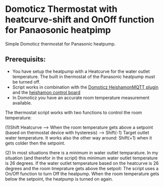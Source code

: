 # Domoticz Thermostat with heatcurve-shift and OnOff function for Panaosonic heatpimp
Simple Domoticz thermostat for Panasonic heatpump. 

## Prerequisits:
* You have setup the heatpump with a Heatcurve for the water outlet temperature. The built in thermostat of the Panasonic heatpump must be turned off.
* Script works in combination with the [Domoticz HeishamonMQTT plugin](https://github.com/MarFanNL/HeishamonMQTT/tree/main) and the [heishamon control board](https://www.tindie.com/stores/thehognl/)
* In Domoticz you have an accurate room temperature measurement available.

The thermostat script works with two functions to control the room temperature: 

(1)Shift Heatcurve --> When the room temperature gets above a setpoint (based on thermostat device with hysteresis) --> Shift(-1) Target outlet water temperature. It works also the other way around: Shift(+1) when it gets colder then the setpoint.

(2) In most situations there is a minimum in water outlet temparature. In my situation (and therefor in the script) this minimum water outlet temperature is 26 degrees. If the water outlet temperature based on the heatcurve is 26 degrees and the room tmeprature gets above the setpoit: The script uses a On/Off function to turn Off the heatpump. When the room temperature gets below the setpoint, the heatpump is turned on again.

